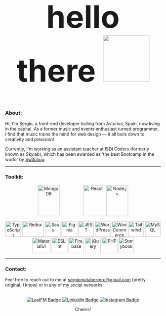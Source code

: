 <div align="center">
<h1 style="font-size: 100px">hello there
<img src="https://tradepending.com/wp-content/uploads/2020/06/5af449_6b6b924b802b43de9a966e02ea1a41e2mv2.gif" width="150" style="filter: grayscale(100%);">
</h1>
</div>


### About:

Hi, I'm Sergio, a front-end developer hailing from Asturias, Spain, now living in the capital. As a former music and events enthusiast turned programmer, I find that music trains the mind for web design — it all boils down to creativity and precision!

Currently, I'm working as an assistant teacher at ISDI Coders (formerly known as Skylab), which has been awarded as 'the best Bootcamp in the world' by <a href="https://isdicoders.com/mejor-bootcamp-de-programacion-del-mundo-en-2020/">Switchup</a>.

---

### Toolkit:

<p align="center">
<img src="https://cdn.jsdelivr.net/gh/devicons/devicon/icons/mongodb/mongodb-plain-wordmark.svg" title="MongoDB" alt="MongoDB" width="70" height="100"/>
<svg viewBox="0 0 128 128" width="70"  height="100"  title="Express" alt="Express" fill="white"><path d="M126.67 98.44c-4.56 1.16-7.38.05-9.91-3.75-5.68-8.51-11.95-16.63-18-24.9-.78-1.07-1.59-2.12-2.6-3.45C89 76 81.85 85.2 75.14 94.77c-2.4 3.42-4.92 4.91-9.4 3.7l26.92-36.13L67.6 29.71c4.31-.84 7.29-.41 9.93 3.45 5.83 8.52 12.26 16.63 18.67 25.21 6.45-8.55 12.8-16.67 18.8-25.11 2.41-3.42 5-4.72 9.33-3.46-3.28 4.35-6.49 8.63-9.72 12.88-4.36 5.73-8.64 11.53-13.16 17.14-1.61 2-1.35 3.3.09 5.19C109.9 76 118.16 87.1 126.67 98.44zM1.33 61.74c.72-3.61 1.2-7.29 2.2-10.83 6-21.43 30.6-30.34 47.5-17.06C60.93 41.64 63.39 52.62 62.9 65H7.1c-.84 22.21 15.15 35.62 35.53 28.78 7.15-2.4 11.36-8 13.47-15 1.07-3.51 2.84-4.06 6.14-3.06-1.69 8.76-5.52 16.08-13.52 20.66-12 6.86-29.13 4.64-38.14-4.89C5.26 85.89 3 78.92 2 71.39c-.15-1.2-.46-2.38-.7-3.57q.03-3.04.03-6.08zm5.87-1.49h50.43c-.33-16.06-10.33-27.47-24-27.57-15-.12-25.78 11.02-26.43 27.57z"></path>
</svg>
<img src="https://cdn.jsdelivr.net/gh/devicons/devicon/icons/react/react-original.svg" title="React" alt="React" width="70" height="100"/>
<img src="https://cdn.jsdelivr.net/gh/devicons/devicon/icons/nodejs/nodejs-original.svg" title="Node.js" alt="Node.js" width="70" height="100"/>

</p>
<p align="center">
<img src="https://cdn.jsdelivr.net/gh/devicons/devicon/icons/typescript/typescript-original.svg" title="TypeScript" alt="TypeScript" width="50" height="50"/>
<img src="https://cdn.jsdelivr.net/gh/devicons/devicon/icons/redux/redux-original.svg" title="Redux" alt="Redux" width="70" height="50"/>
<img src="https://cdn.jsdelivr.net/gh/devicons/devicon/icons/sass/sass-original.svg" title="Sass" alt="Sass" width="50" height="50" />
<img src="https://cdn.jsdelivr.net/gh/devicons/devicon/icons/figma/figma-original.svg" title="Figma" alt="Figma" width="50" height="50"/>
<img src="https://cdn.jsdelivr.net/gh/devicons/devicon/icons/jest/jest-plain.svg" title="JEST" alt="JEST" width="50" height="50"/>
<img src="https://cdn.jsdelivr.net/gh/devicons/devicon/icons/wordpress/wordpress-plain.svg" title="WordPress" alt="WordPress" width="50" height="50"/>
<img src="https://cdn.jsdelivr.net/gh/devicons/devicon/icons/woocommerce/woocommerce-original-wordmark.svg" title="WooCommerce" alt="WooCommerce" width="50" height="50"/>
<img src="https://cdn.jsdelivr.net/gh/devicons/devicon/icons/tailwindcss/tailwindcss-plain.svg" title="Tailwind" alt="Tailwind" width="50" height="50"/>
<img src="https://cdn.jsdelivr.net/gh/devicons/devicon/icons/mysql/mysql-plain-wordmark.svg" title="MySQL" alt="MySQL" width="50" height="50"/>
<img src="https://cdn.jsdelivr.net/gh/devicons/devicon/icons/materialui/materialui-original.svg" title="MaterialUI" alt="MaterialUI" width="60" height="50"/>
<img src="https://cdn.jsdelivr.net/gh/devicons/devicon/icons/eslint/eslint-original.svg" title="ESLint" alt="ESLint" width="50" height="50"/>
<img src="https://cdn.jsdelivr.net/gh/devicons/devicon/icons/firebase/firebase-plain-wordmark.svg" title="Firebase" alt="Firebase" width="50" height="50" />
<img src="https://cdn.jsdelivr.net/gh/devicons/devicon/icons/jquery/jquery-plain-wordmark.svg" title="jQuery" alt="jQuery" width="50" height="50"/>
<img src="https://cdn.jsdelivr.net/gh/devicons/devicon/icons/php/php-plain.svg" title="PHP" alt="PHP" width="50" height="50"/>
<img src="https://cdn.jsdelivr.net/gh/devicons/devicon/icons/storybook/storybook-original.svg" title="Storybook" alt="Storybook" width="50" height="50"/>

</p>

---

### Contact:

Feel free to reach out to me at sergiomataherrero@gmail.com (pretty original, I know) or in any of my social networks.
<br><br>
<div align="center">

[![LastFM Badge](https://img.shields.io/badge/last.fm-D51007?style=for-the-badge&logo=last.fm&logoColor=white)](https://www.last.fm/user/SergioStroszek)
[![Linkedin Badge](https://img.shields.io/badge/LinkedIn-0077B5?style=for-the-badge&logo=linkedin&logoColor=white)](https://www.linkedin.com/in/sergiomataherrero)
[![Instagram Badge](https://img.shields.io/badge/Instagram-E4405F?style=for-the-badge&logo=instagram&logoColor=white)](https://www.instagram.com/inviolableviolets/)


Cheers!

</div>
